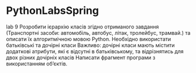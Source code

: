 # PythonLabsSpring
lab 9 
Розробити ієрархію класів згідно отриманого завдання (Транспортні засоби: автомобіль, автобус, літак, тролейбус, трамвай.) та описати їх алгоритмічною мовою Python. 
Необхідно використати батьківські та дочірні класи
Важливо: дочірні класи мають містити додаткові атрибути, які є відсутні в батьківському, та відрізнятись для двох різних дочірніх класів
 Написати фрагмент програми з використанням об’єктів. 
